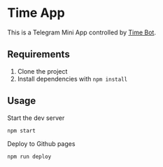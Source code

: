 # Time App

This is a Telegram Mini App controlled by [Time Bot](https://github.com/MichaelBorde/timebot).

## Requirements

1. Clone the project
2. Install dependencies with `npm install`

## Usage

Start the dev server

```
npm start
```

Deploy to Github pages

```
npm run deploy
```
